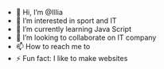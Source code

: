 - 👋 Hi, I’m @Illia
- 👀 I’m interested in sport and IT
- 🌱 I’m currently learning Java Script
- 💞️ I’m looking to collaborate on IT company
- 📫 How to reach me to 
- ⚡ Fun fact: I like to make websites

<!---
Illia1708/Illia1708 is a ✨ special ✨ repository because its `README.md` (this file) appears on your GitHub profile.
You can click the Preview link to take a look at your changes.
--->
